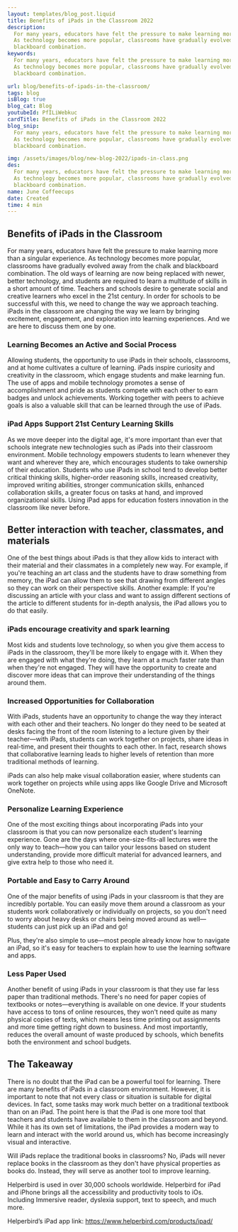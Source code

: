 ```yaml
---
layout: templates/blog_post.liquid
title: Benefits of iPads in the Classroom 2022
description:
  For many years, educators have felt the pressure to make learning more than a singular experience.
  As technology becomes more popular, classrooms have gradually evolved away from the chalk and
  blackboard combination.
keywords:
  For many years, educators have felt the pressure to make learning more than a singular experience.
  As technology becomes more popular, classrooms have gradually evolved away from the chalk and
  blackboard combination.

url: blog/benefits-of-ipads-in-the-classroom/
tags: blog
isBlog: true
blog_cat: Blog
youtubeId: PfILiWebkuc
cardTitle: Benefits of iPads in the Classroom 2022
blog_snip:
  For many years, educators have felt the pressure to make learning more than a singular experience.
  As technology becomes more popular, classrooms have gradually evolved away from the chalk and
  blackboard combination. 

img: /assets/images/blog/new-blog-2022/ipads-in-class.png
des:
  For many years, educators have felt the pressure to make learning more than a singular experience.
  As technology becomes more popular, classrooms have gradually evolved away from the chalk and
  blackboard combination.
name: June Coffeecups
date: Created
time: 4 min
---
```


## Benefits of iPads in the Classroom

For many years, educators have felt the pressure to make learning more than a singular experience.
As technology becomes more popular, classrooms have gradually evolved away from the chalk and
blackboard combination. The old ways of learning are now being replaced with newer, better
technology, and students are required to learn a multitude of skills in a short amount of time.
Teachers and schools desire to generate social and creative learners who excel in the 21st century.
In order for schools to be successful with this, we need to change the way we approach teaching.
iPads in the classroom are changing the way we learn by bringing excitement, engagement, and
exploration into learning experiences. And we are here to discuss them one by one.

### Learning Becomes an Active and Social Process

Allowing students, the opportunity to use iPads in their schools, classrooms, and at home cultivates
a culture of learning. iPads inspire curiosity and creativity in the classroom, which engage
students and make learning fun. The use of apps and mobile technology promotes a sense of
accomplishment and pride as students compete with each other to earn badges and unlock achievements.
Working together with peers to achieve goals is also a valuable skill that can be learned through
the use of iPads.

### iPad Apps Support 21st Century Learning Skills

As we move deeper into the digital age, it's more important than ever that schools integrate new
technologies such as iPads into their classroom environment. Mobile technology empowers students to
learn whenever they want and wherever they are, which encourages students to take ownership of their
education. Students who use iPads in school tend to develop better critical thinking skills,
higher-order reasoning skills, increased creativity, improved writing abilities, stronger
communication skills, enhanced collaboration skills, a greater focus on tasks at hand, and improved
organizational skills. Using iPad apps for education fosters innovation in the classroom like never
before.

## Better interaction with teacher, classmates, and materials

One of the best things about iPads is that they allow kids to interact with their material and their
classmates in a completely new way. For example, if you're teaching an art class and the students
have to draw something from memory, the iPad can allow them to see that drawing from different
angles so they can work on their perspective skills. Another example: If you're discussing an
article with your class and want to assign different sections of the article to different students
for in-depth analysis, the iPad allows you to do that easily.

### iPads encourage creativity and spark learning

Most kids and students love technology, so when you give them access to iPads in the classroom,
they'll be more likely to engage with it. When they are engaged with what they're doing, they learn
at a much faster rate than when they're not engaged. They will have the opportunity to create and
discover more ideas that can improve their understanding of the things around them.

### Increased Opportunities for Collaboration

With iPads, students have an opportunity to change the way they interact with each other and their
teachers. No longer do they need to be seated at desks facing the front of the room listening to a
lecture given by their teacher—with iPads, students can work together on projects, share ideas in
real-time, and present their thoughts to each other. In fact, research shows that collaborative
learning leads to higher levels of retention than more traditional methods of learning.

iPads can also help make visual collaboration easier, where students can work together on projects
while using apps like Google Drive and Microsoft OneNote.

### Personalize Learning Experience

One of the most exciting things about incorporating iPads into your classroom is that you can now
personalize each student's learning experience. Gone are the days where one-size-fits-all lectures
were the only way to teach—how you can tailor your lessons based on student understanding, provide
more difficult material for advanced learners, and give extra help to those who need it.

### Portable and Easy to Carry Around

One of the major benefits of using iPads in your classroom is that they are incredibly portable. You
can easily move them around a classroom as your students work collaboratively or individually on
projects, so you don't need to worry about heavy desks or chairs being moved around as well—students
can just pick up an iPad and go!

Plus, they're also simple to use—most people already know how to navigate an iPad, so it's easy for
teachers to explain how to use the learning software and apps.

### Less Paper Used

Another benefit of using iPads in your classroom is that they use far less paper than traditional
methods. There's no need for paper copies of textbooks or notes—everything is available on one
device. If your students have access to tons of online resources, they won't need quite as many
physical copies of texts, which means less time printing out assignments and more time getting right
down to business. And most importantly, reduces the overall amount of waste produced by schools,
which benefits both the environment and school budgets.

## The Takeaway

There is no doubt that the iPad can be a powerful tool for learning. There are many benefits of
iPads in a classroom environment. However, it is important to note that not every class or situation
is suitable for digital devices. In fact, some tasks may work much better on a traditional textbook
than on an iPad. The point here is that the iPad is one more tool that teachers and students have
available to them in the classroom and beyond. While it has its own set of limitations, the iPad
provides a modern way to learn and interact with the world around us, which has become increasingly
visual and interactive.

Will iPads replace the traditional books in classrooms? No, iPads will never replace books in the
classroom as they don't have physical properties as books do. Instead, they will serve as another
tool to improve learning.

Helperbird is used in over 30,000 schools worldwide. Helperbird for iPad and iPhone brings all the
accessibility and productivity tools to iOs. Including Immersive reader, dyslexia support, text to
speech, and much more.

Helperbird’s iPad app link: https://www.helperbird.com/products/ipad/
